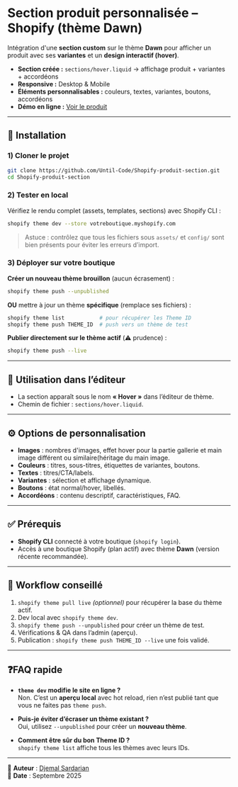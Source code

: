 # Section produit personnalisée – Shopify (thème Dawn)

Intégration d'une **section custom** sur le thème **Dawn** pour afficher un produit avec ses **variantes** et un **design interactif (hover)**.

- **Section créée :** `sections/hover.liquid` → affichage produit + variantes + accordéons  
- **Responsive :** Desktop & Mobile  
- **Éléments personnalisables :** couleurs, textes, variantes, boutons, accordéons  
- **Démo en ligne :** [Voir le produit](https://z1znwa-06.myshopify.com/products/gellule)

---

## 🚀 Installation

### 1) Cloner le projet

```bash
git clone https://github.com/Until-Code/Shopify-produit-section.git
cd Shopify-produit-section
```

### 2) Tester en local

Vérifiez le rendu complet (assets, templates, sections) avec Shopify CLI :

```bash
shopify theme dev --store votreboutique.myshopify.com
```

> Astuce : contrôlez que tous les fichiers sous `assets/` et `config/` sont bien présents pour éviter les erreurs d’import.

### 3) Déployer sur votre boutique

**Créer un nouveau thème brouillon** (aucun écrasement) :

```bash
shopify theme push --unpublished
```

**OU** mettre à jour un thème **spécifique** (remplace ses fichiers) :

```bash
shopify theme list           # pour récupérer les Theme ID
shopify theme push THEME_ID  # push vers un thème de test
```

**Publier directement sur le thème actif** (⚠️ prudence) :

```bash
shopify theme push --live
```

---

## 🧩 Utilisation dans l’éditeur

- La section apparaît sous le nom **« Hover »** dans l’éditeur de thème.  
- Chemin de fichier : `sections/hover.liquid`.

---

## ⚙️ Options de personnalisation

- **Images** : nombres d'images, effet hover pour la partie gallerie et main image différent ou similaire(héritage du main image.  
- **Couleurs** : titres, sous-titres, étiquettes de variantes, boutons.  
- **Textes** : titres/CTA/labels.  
- **Variantes** : sélection et affichage dynamique.  
- **Boutons** : état normal/hover, libellés.  
- **Accordéons** : contenu descriptif, caractéristiques, FAQ.

---

## ✅ Prérequis

- **Shopify CLI** connecté à votre boutique (`shopify login`).  
- Accès à une boutique Shopify (plan actif) avec thème **Dawn** (version récente recommandée).

---

## 🧪 Workflow conseillé

1. `shopify theme pull live` *(optionnel)* pour récupérer la base du thème actif.  
2. Dev local avec `shopify theme dev`.  
3. `shopify theme push --unpublished` pour créer un thème de test.  
4. Vérifications & QA dans l’admin (aperçu).  
5. Publication : `shopify theme push THEME_ID --live` une fois validé.

---

## ❓FAQ rapide

- **`theme dev` modifie le site en ligne ?**  
  Non. C’est un **aperçu local** avec hot reload, rien n’est publié tant que vous ne faites pas `theme push`.

- **Puis-je éviter d’écraser un thème existant ?**  
  Oui, utilisez `--unpublished` pour créer un **nouveau thème**.

- **Comment être sûr du bon Theme ID ?**  
  `shopify theme list` affiche tous les thèmes avec leurs IDs.

---

👤 **Auteur** : [Djemal Sardarian](https://github.com/Until-Code)  
📅 **Date** : Septembre 2025
